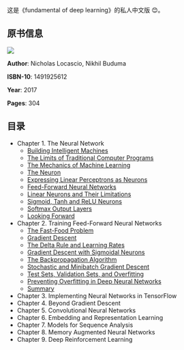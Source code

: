 这是《fundamental of deep learning》的私人中文版 :blush:。

## 原书信息
![](https://github.com/lucasbyAI/Fundamental_of_Deep_Learning_ZH/blob/master/images_folder/cover.jpg)

**Author**: Nicholas Locascio, Nikhil Buduma

**ISBN-10**: 1491925612

**Year**: 2017

**Pages**: 304

## 目录
- Chapter 1. The Neural Network
    - [Building Intelligent Machines](https://github.com/lucasbyAI/Fundamental_of_Deep_Learning_ZH/blob/master/Chapter1/1.Building%20Intelligent%20Machines.md)
    - [The Limits of Traditional Computer Programs](https://github.com/lucasbyAI/Fundamental_of_Deep_Learning_ZH/blob/master/Chapter1/2.The%20Limits%20of%20Traditional%20Computer%20Programs.md)
    - [The Mechanics of Machine Learning](https://github.com/lucasbyAI/Fundamental_of_Deep_Learning_ZH/blob/master/Chapter1/3.The%20Mechanics%20of%20Machine%20Learning.md)
    - [The Neuron](https://github.com/lucasbyAI/Fundamental_of_Deep_Learning_ZH/blob/master/Chapter1/4.The%20Neuron.md)
    - [Expressing Linear Perceptrons as Neurons](https://github.com/lucasbyAI/Fundamental_of_Deep_Learning_ZH/blob/master/Chapter1/5.Expressing%20Linear%20Perceptrons%20as%20Neurons.md)
    - [Feed-Forward Neural Networks](https://github.com/lucasbyAI/Fundamental_of_Deep_Learning_ZH/blob/master/Chapter1/6.Feed-Forward%20Neural%20Networks.md)
    - [Linear Neurons and Their Limitations](https://github.com/lucasbyAI/Fundamental_of_Deep_Learning_ZH/blob/master/Chapter1/7.Linear%20Neurons%20and%20Their%20Limitations.md)
    - [Sigmoid, Tanh and ReLU Neurons](https://github.com/lucasbyAI/Fundamental_of_Deep_Learning_ZH/blob/master/Chapter1/8.Sigmoid%2C%20Tanh%20and%20ReLU%20Neurons.md)
    - [Softmax Output Layers](https://github.com/lucasbyAI/Fundamental_of_Deep_Learning_ZH/blob/master/Chapter1/9.Softmax%20Output%20Layers.md)
    - [Looking Forward](https://github.com/lucasbyAI/Fundamental_of_Deep_Learning_ZH/blob/master/Chapter1/10.Looking%20Forward.md)
- Chapter 2. Training Feed-Forward Neural Networks
    - [The Fast-Food Problem](https://github.com/lucasbyAI/Fundamental_of_Deep_Learning_ZH/blob/master/Chapter2/1.The%20Fast-Food%20Problem.md)
    - [Gradient Descent](https://github.com/lucasbyAI/Fundamental_of_Deep_Learning_ZH/blob/master/Chapter2/2.Gradient%20Descent.md)
    - [The Delta Rule and Learning Rates](https://github.com/lucasbyAI/Fundamental_of_Deep_Learning_ZH/blob/master/Chapter2/3.The%20Delta%20Rule%20and%20Learning%20Rates.md)
    - [Gradient Descent with Sigmoidal Neurons](https://github.com/lucasbyAI/Fundamental_of_Deep_Learning_ZH/blob/master/Chapter2/4.Gradient%20Descent%20with%20Sigmoidal%20Neurons.md)
    - [The Backpropagation Algorithm](https://github.com/lucasbyAI/Fundamental_of_Deep_Learning_ZH/blob/master/Chapter2/5.The%20Backpropagation%20Algorithm.md)
    - [Stochastic and Minibatch Gradient Descent](https://github.com/lucasbyAI/Fundamental_of_Deep_Learning_ZH/blob/master/Chapter2/6.Stochastic%20and%20Minibatch%20Gradient%20Descent.md)
    - [Test Sets, Validation Sets, and Overfitting](https://github.com/lucasbyAI/Fundamental_of_Deep_Learning_ZH/blob/master/Chapter2/7.Test%20Sets%2C%20Validation%20Sets%2C%20and%20Overfitting.md)
    - [Preventing Overfitting in Deep Neural Networks](https://github.com/lucasbyAI/Fundamental_of_Deep_Learning_ZH/blob/master/Chapter2/8.Preventing%20Overfitting%20in%20Deep%20Neural%20Networks.md)
    - [Summary](https://github.com/lucasbyAI/Fundamental_of_Deep_Learning_ZH/blob/master/Chapter2/9.Summary.md)
 - Chapter 3. Implementing Neural Networks in TensorFlow
 - Chapter 4. Beyond Gradient Descent
 - Chapter 5. Convolutional Neural Networks
 - Chapter 6. Embedding and Representation Learning
 - Chapter 7. Models for Sequence Analysis
 - Chapter 8. Memory Augmented Neural Networks
 - Chapter 9. Deep Reinforcement Learning
